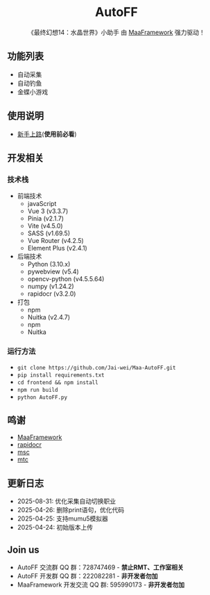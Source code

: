 <!-- markdownlint-disable MD033 MD041 -->
<div align="center">

# AutoFF

《最终幻想14：水晶世界》小助手
由 [MaaFramework](https://github.com/MaaXYZ/MaaFramework) 强力驱动！  

</div>

## 功能列表
- 自动采集
- 自动钓鱼
- 金蝶小游戏

## 使用说明
- [新手上路](https://kdocs.cn/l/cr7ysRpwQO6s)(**使用前必看**)

## 开发相关
### 技术栈
- 前端技术
  - javaScript
  - Vue 3 (v3.3.7)
  - Pinia (v2.1.7)
  - Vite (v4.5.0)
  - SASS (v1.69.5)
  - Vue Router (v4.2.5)
  - Element Plus (v2.4.1)
- 后端技术
  - Python (3.10.x)
  - pywebview (v5.4)
  - opencv-python (v4.5.5.64)
  - numpy (v1.24.2)
  - rapidocr (v3.2.0)
- 打包
  - npm
  - Nuitka (v2.4.7)
  - npm
  - Nuitka

### 运行方法
- `git clone https://github.com/Jai-wei/Maa-AutoFF.git`
- `pip install requirements.txt`
- `cd frontend && npm install`
- `npm run build`
- `python AutoFF.py`

## 鸣谢
- [MaaFramework](https://github.com/MaaXYZ/MaaFramework)
- [rapidocr](https://github.com/RapidAI/RapidOCR)
- [msc](https://github.com/NakanoSanku/msc)
- [mtc](https://github.com/NakanoSanku/mtc)

## 更新日志
- 2025-08-31: 优化采集自动切换职业
- 2025-04-26: 删除print语句，优化代码
- 2025-04-25: 支持mumu5模拟器
- 2025-04-24: 初始版本上传

## Join us
- AutoFF 交流群 QQ 群：728747469 - **禁止RMT、工作室相关**
- AutoFF 开发群 QQ 群：222082281 - **非开发者勿加**
- MaaFramework 开发交流 QQ 群: 595990173 - **非开发者勿加**
